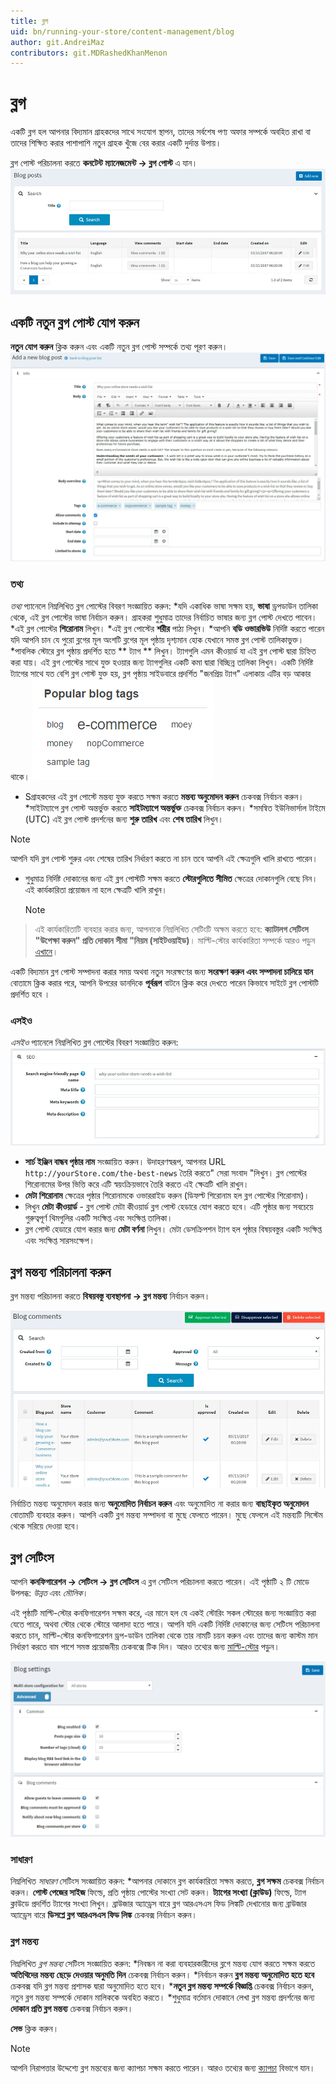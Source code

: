 ```yaml
---
title: ব্লগ
uid: bn/running-your-store/content-management/blog
author: git.AndreiMaz
contributors: git.MDRashedKhanMenon
---
```


# ব্লগ

একটি ব্লগ হল আপনার বিদ্যমান গ্রাহকদের সাথে সংযোগ স্থাপন, তাদের সর্বশেষ পণ্য অফার সম্পর্কে অবহিত রাখা বা তাদের শিক্ষিত করার পাশাপাশি নতুন গ্রাহক খুঁজে বের করার একটি দুর্দান্ত উপায়।

ব্লগ পোস্ট পরিচালনা করতে **কনটেন্ট ম্যানেজমেন্ট → ব্লগ পোস্ট** এ যান।
![ব্লগ পোস্ট](_static/blog/blog1.jpg)

## একটি নতুন ব্লগ পোস্ট যোগ করুন

**নতুন যোগ করুন** ক্লিক করুন এবং একটি নতুন ব্লগ পোস্ট সম্পর্কে তথ্য পূরণ করুন।
![একটি নতুন ব্লগ পোস্ট যোগ করুন](_static/blog/add-new.jpg)

### তথ্য
*তথ্য* প্যানেলে নিম্নলিখিত ব্লগ পোস্টের বিবরণ সংজ্ঞায়িত করুন:
*যদি একাধিক ভাষা সক্ষম হয়, **ভাষা** ড্রপডাউন তালিকা থেকে, এই ব্লগ পোস্টের ভাষা নির্বাচন করুন। গ্রাহকরা শুধুমাত্র তাদের নির্বাচিত ভাষার জন্য ব্লগ পোস্ট দেখতে পাবেন।
*এই ব্লগ পোস্টের **শিরোনাম** লিখুন।
*এই ব্লগ পোস্টের **শরীর** পাঠ্য লিখুন।
*আপনি **বডি ওভারভিউ** নির্দিষ্ট করতে পারেন যদি আপনি চান যে পুরো ব্লগের মূল অংশটি ব্লগের মূল পৃষ্ঠায় দৃশ্যমান হোক যেখানে সমস্ত ব্লগ পোস্ট তালিকাভুক্ত।
*পাবলিক স্টোরে ব্লগ পৃষ্ঠায় প্রদর্শিত হতে ** ট্যাগ ** লিখুন। ট্যাগগুলি এমন কীওয়ার্ড যা এই ব্লগ পোস্ট দ্বারা চিহ্নিত করা যায়। এই ব্লগ পোস্টের সাথে যুক্ত হওয়ার জন্য ট্যাগগুলির একটি কমা দ্বারা বিচ্ছিন্ন তালিকা লিখুন। একটি নির্দিষ্ট ট্যাগের সাথে যত বেশি ব্লগ পোস্ট যুক্ত হয়, ব্লগ পৃষ্ঠায় সাইডবারে প্রদর্শিত "জনপ্রিয় ট্যাগ" এলাকায় এটির বড় আকার থাকে।
   ![পি৩](_static/blog/Blog3.png)

* Sগ্রাহকদের এই ব্লগ পোস্টে মন্তব্য যুক্ত করতে সক্ষম করতে **মন্তব্য অনুমোদন করুন** চেকবক্স নির্বাচন করুন।
*সাইটম্যাপে ব্লগ পোস্ট অন্তর্ভুক্ত করতে **সাইটম্যাপে অন্তর্ভুক্ত** চেকবক্স নির্বাচন করুন।
*সমন্বিত ইউনিভার্সাল টাইমে (UTC) এই ব্লগ পোস্ট প্রদর্শনের জন্য **শুরু তারিখ** এবং **শেষ তারিখ** লিখুন।

 > [!NOTE]
 >
 > আপনি যদি ব্লগ পোস্ট শুরুর এবং শেষের তারিখ নির্ধারণ করতে না চান তবে আপনি এই ক্ষেত্রগুলি খালি রাখতে পারেন।

- শুধুমাত্র নির্দিষ্ট দোকানের জন্য এই ব্লগ পোস্টটি সক্ষম করতে **স্টোরগুলিতে সীমিত** ক্ষেত্রের দোকানগুলি বেছে নিন। এই কার্যকারিতা প্রয়োজন না হলে ক্ষেত্রটি খালি রাখুন।
  > [!NOTE]
  >
> এই কার্যকারিতাটি ব্যবহার করার জন্য, আপনাকে নিম্নলিখিত সেটিংটি অক্ষম করতে হবে: **ক্যাটালগ সেটিংস "উপেক্ষা করুন" প্রতি দোকান সীমা "নিয়ম (সাইটওয়াইড)**। মাল্টি-স্টোর কার্যকারিতা সম্পর্কে আরও পড়ুন [এখানে](xref:bn/getting-start/advanced-configuration/multi-store)।

একটি বিদ্যমান ব্লগ পোস্ট সম্পাদনা করার সময় অথবা নতুন সংরক্ষণের জন্য **সংরক্ষণ করুন এবং সম্পাদনা চালিয়ে যান** বোতামে ক্লিক করার পরে, আপনি উপরের ডানদিকে **পূর্বরূপ** বাটনে ক্লিক করে দেখতে পারেন কিভাবে সাইটে ব্লগ পোস্টটি প্রদর্শিত হবে ।

### এসইও
*এসইও* প্যানেলে নিম্নলিখিত ব্লগ পোস্টের বিবরণ সংজ্ঞায়িত করুন:
![ব্লগ পোস্টের জন্য এসইও](_static/blog/blog4.jpg)

- **সার্চ ইঞ্জিন বান্ধব পৃষ্ঠার নাম** সংজ্ঞায়িত করুন। উদাহরণস্বরূপ, আপনার URL `http://yourStore.com/the-best-news` তৈরি করতে" সেরা সংবাদ "লিখুন। ব্লগ পোস্টের শিরোনামের উপর ভিত্তি করে এটি স্বয়ংক্রিয়ভাবে তৈরি করতে এই ক্ষেত্রটি খালি রাখুন।
- **মেটা শিরোনাম** ক্ষেত্রের পৃষ্ঠার শিরোনামকে ওভাররাইড করুন (ডিফল্ট শিরোনাম হল ব্লগ পোস্টের শিরোনাম)।
- লিখুন **মেটা কীওয়ার্ড** - ব্লগ পোস্ট মেটা কীওয়ার্ড ব্লগ পোস্ট হেডারে যোগ করতে হবে। এটি পৃষ্ঠার জন্য সবচেয়ে গুরুত্বপূর্ণ থিমগুলির একটি সংক্ষিপ্ত এবং সংক্ষিপ্ত তালিকা।
- ব্লগ পোস্ট হেডারে যোগ করার জন্য **মেটা বর্ণনা** লিখুন। মেটা ডেসক্রিপশন ট্যাগ হল পৃষ্ঠার বিষয়বস্তুর একটি সংক্ষিপ্ত এবং সংক্ষিপ্ত সারসংক্ষেপ।

## ব্লগ মন্তব্য পরিচালনা করুন

ব্লগ মন্তব্য পরিচালনা করতে **বিষয়বস্তু ব্যবস্থাপনা → ব্লগ মন্তব্য** নির্বাচন করুন।

![ব্লগ মন্তব্য](_static/blog/blog5.jpg)

নির্বাচিত মন্তব্য অনুমোদন করার জন্য **অনুমোদিত নির্বাচন করুন** এবং অনুমোদিত না করার জন্য **বাছাইকৃত অনুমোদন** বোতামটি ব্যবহার করুন।
আপনি একটি ব্লগ মন্তব্য সম্পাদনা বা মুছে ফেলতে পারেন। মুছে ফেললে এই মন্তব্যটি সিস্টেম থেকে সরিয়ে দেওয়া হবে।

## ব্লগ সেটিংস

আপনি **কনফিগারেশন → সেটিংস → ব্লগ সেটিংস** এ ব্লগ সেটিংস পরিচালনা করতে পারেন। এই পৃষ্ঠাটি ২ টি মোডে উপলব্ধ: *উন্নত* এবং *মৌলিক*।

এই পৃষ্ঠাটি মাল্টি-স্টোর কনফিগারেশন সক্ষম করে, এর মানে হল যে একই স্টোরিং সকল স্টোরের জন্য সংজ্ঞায়িত করা যেতে পারে, অথবা স্টোর থেকে স্টোরে আলাদা হতে পারে। আপনি যদি একটি নির্দিষ্ট দোকানের জন্য সেটিংস পরিচালনা করতে চান, মাল্টি-স্টোর কনফিগারেশন ড্রপ-ডাউন তালিকা থেকে তার নামটি চয়ন করুন এবং তাদের জন্য কাস্টম মান নির্ধারণ করতে বাম পাশে সমস্ত প্রয়োজনীয় চেকবক্সে টিক দিন। আরও তথ্যের জন্য [মাল্টি-স্টোর](xref:bn/get-start/advanced-configuration/multi-store) পড়ুন।

![ব্লগ সেটিংস](_static/blog/Blog-Setting.png)

### সাধারণ

নিম্নলিখিত *সাধারণ* সেটিংস সংজ্ঞায়িত করুন:
*আপনার দোকানে ব্লগ কার্যকারিতা সক্ষম করতে, **ব্লগ সক্ষম** চেকবক্স নির্বাচন করুন।
**পোস্ট পেজের সাইজ** ফিল্ডে, প্রতি পৃষ্ঠায় পোস্টের সংখ্যা সেট করুন।
**ট্যাগের সংখ্যা (ক্লাউড)** ফিল্ডে, ট্যাগ ক্লাউডে প্রদর্শিত ট্যাগের সংখ্যা লিখুন।
ব্রাউজার অ্যাড্রেস বারে ব্লগ আরএসএস ফিড লিঙ্কটি দেখানোর জন্য ব্রাউজার অ্যাড্রেস বারে **ডিসপ্লে ব্লগ আরএসএস ফিড লিঙ্ক** চেকবক্স নির্বাচন করুন।

### ব্লগ মন্তব্য

নিম্নলিখিত *ব্লগ মন্তব্য* সেটিংস সংজ্ঞায়িত করুন:
*নিবন্ধন না করা ব্যবহারকারীদের ব্লগে মন্তব্য যোগ করতে সক্ষম করতে **অতিথিদের মন্তব্য ছেড়ে দেওয়ার অনুমতি দিন** চেকবক্স নির্বাচন করুন।
*নির্বাচন করুন **ব্লগ মন্তব্য অনুমোদিত হতে হবে** চেকবক্স যদি ব্লগ মন্তব্য প্রশাসক দ্বারা অনুমোদিত হতে হবে।
***নতুন ব্লগ মন্তব্য সম্পর্কে বিজ্ঞপ্তি** চেকবক্স নির্বাচন করুন, নতুন ব্লগ মন্তব্য সম্পর্কে দোকান মালিককে অবহিত করতে।
*শুধুমাত্র বর্তমান দোকানে লেখা ব্লগ মন্তব্য প্রদর্শনের জন্য **দোকান প্রতি ব্লগ মন্তব্য** চেকবক্স নির্বাচন করুন।

**সেভ** ক্লিক করুন।

> [!NOTE]
>
> আপনি নিরাপত্তার উদ্দেশ্যে ব্লগ মন্তব্যের জন্য ক্যাপচা সক্ষম করতে পারেন। আরও তথ্যের জন্য [ক্যাপচা](xref:bn/getting-start/advanced-configuration/security-settings#captcha) বিভাগে যান।
